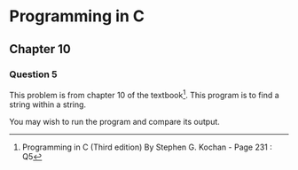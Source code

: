 # Programming in C
## Chapter 10
### Question 5

This problem is from chapter 10 of the textbook[^1]. This program is to find a string within a string.

You may wish to run the program and compare its output.


[^1]: Programming in C (Third edition) By Stephen G. Kochan - Page 231 : Q5